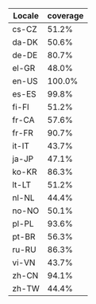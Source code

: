 ﻿| Locale | coverage |
| ------ | -------- |
| cs-CZ | 51.2% |
| da-DK | 50.6% |
| de-DE | 80.7% |
| el-GR | 48.0% |
| en-US | 100.0% |
| es-ES | 99.8% |
| fi-FI | 51.2% |
| fr-CA | 57.6% |
| fr-FR | 90.7% |
| it-IT | 43.7% |
| ja-JP | 47.1% |
| ko-KR | 86.3% |
| lt-LT | 51.2% |
| nl-NL | 44.4% |
| no-NO | 50.1% |
| pl-PL | 93.6% |
| pt-BR | 56.3% |
| ru-RU | 86.3% |
| vi-VN | 43.7% |
| zh-CN | 94.1% |
| zh-TW | 44.4% |
